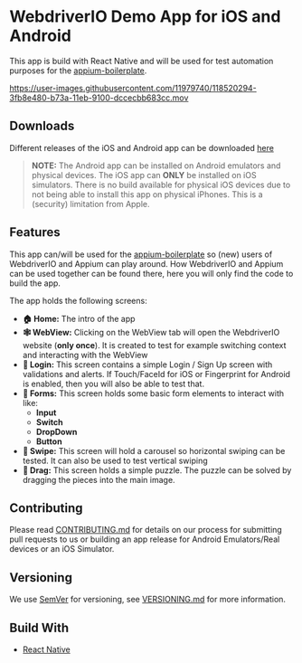 # WebdriverIO Demo App for iOS and Android

This app is build with React Native and will be used for test automation purposes for the 
[appium-boilerplate](https://github.com/webdriverio/appium-boilerplate).

https://user-images.githubusercontent.com/11979740/118520294-3fb8e480-b73a-11eb-9100-dccecbb683cc.mov

## Downloads
Different releases of the iOS and Android app can be downloaded [here](https://github.com/webdriverio/native-demo-app/releases)

> **NOTE:**
> The Android app can be installed on Android emulators and physical devices.
> The iOS app can **ONLY** be installed on iOS simulators. There is no build available for physical iOS devices due to 
> not being able to install this app on physical iPhones. This is a (security) limitation from Apple.

## Features
This app can/will be used for the [appium-boilerplate](https://github.com/webdriverio/appium-boilerplate) so (new) users 
of WebdriverIO and Appium can play around.
How WebdriverIO and Appium can be used together can be found there, here you will only find the code to build the app.

The app holds the following screens:
- **:house: Home:** The intro of the app
- **:spider_web: WebView:** Clicking on the WebView tab will open the WebdriverIO website (**only once**). It is created to test for 
  example switching context and interacting with the WebView
- **:closed_lock_with_key: Login:** This screen contains a simple Login / Sign Up screen with validations and alerts. If Touch/FaceId for iOS
  or Fingerprint for Android is enabled, then you will also be able to test that.
- **:page_facing_up: Forms:** This screen holds some basic form elements to interact with like:
  - **Input**
  - **Switch**
  - **DropDown**
  - **Button**
- **:pinching_hand:	Swipe:** This screen will hold a carousel so horizontal swiping can be tested. It can also be used to test vertical
  swiping
- **:pinching_hand:	Drag:** This screen holds a simple puzzle. The puzzle can be solved by dragging the pieces into the main image.

## Contributing
Please read [CONTRIBUTING.md](./docs/CONTRIBUTING.md) for details on our process for submitting pull requests to us or
building an app release for Android Emulators/Real devices or an iOS Simulator.

## Versioning
We use [SemVer](https://semver.org/) for versioning, see [VERSIONING.md](./docs/VERSIONING.md) for more information.

## Build With
- [React Native](https://reactnative.dev/)
